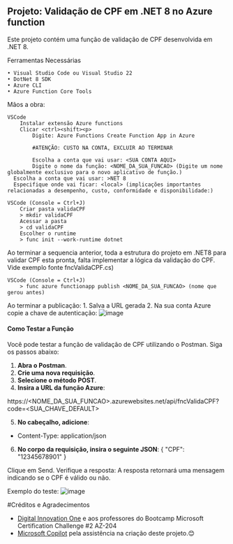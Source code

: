 ## Projeto: Validação de CPF em .NET 8 no Azure function

Este projeto contém uma função de validação de CPF desenvolvida em .NET 8.

Ferramentas Necessárias

    • Visual Studio Code ou Visual Studio 22
    • DotNet 8 SDK
    • Azure CLI
    • Azure Function Core Tools

Mãos a obra:

	VSCode
		Instalar extensão Azure functions
		Clicar <ctrl><shift><p>
			Digite: Azure Functions Create Function App in Azure

			#ATENÇÃO: CUSTO NA CONTA, EXCLUIR AO TERMINAR

			Escolha a conta que vai usar: <SUA CONTA AQUI>
			Digite o nome da função: <NOME_DA_SUA_FUNCAO> (Digite um nome globalmente exclusivo para o novo aplicativo de função.)
      Escolha a conta que vai usar: >NET 8
      Especifique onde vai ficar: <local> (implicações importantes relacionadas a desempenho, custo, conformidade e disponibilidade:)

	VSCode (Console = Ctrl+J)
		Criar pasta validaCPF
		> mkdir validaCPF
		Acessar a pasta
		> cd validaCPF
		Escolher o runtime 
		> func init --work-runtime dotnet
  
  Ao terminar a sequencia anterior, toda a estrutura do projeto em .NET8 para validar CPF esta pronta, falta implementar a lógica da validação do CPF. Vide exemplo fonte fncValidaCPF.cs)

	VSCode (Console = Ctrl+J)
		> func azure functionapp publish <NOME_DA_SUA_FUNCAO> (nome que gerou antes)

  Ao terminar a publicação:
    1. Salva a URL gerada
    2. Na sua conta Azure copie a chave de autenticação:
      ![image](https://github.com/user-attachments/assets/90ea02d4-3f7c-4213-9693-f8d7c9bbcf43)
  
#### Como Testar a Função
    
Você pode testar a função de validação de CPF utilizando o Postman. Siga os passos abaixo:

1. **Abra o Postman**.
2. **Crie uma nova requisição**.
3. **Selecione o método POST**.
4. **Insira a URL da função Azure**:

https://<NOME_DA_SUA_FUNCAO>.azurewebsites.net/api/fncValidaCPF?code=<SUA_CHAVE_DEFAULT>

5. **No cabeçalho, adicione**:
- Content-Type: application/json
6. **No corpo da requisição, insira o seguinte JSON**:
{
    "CPF": "12345678901"
}

Clique em Send.
Verifique a resposta: A resposta retornará uma mensagem indicando se o CPF é válido ou não.

Exemplo do teste:
      ![image](https://github.com/user-attachments/assets/93800003-8d89-43a8-b2be-98f89be151cb)

#Créditos e Agradecimentos
- [Digital Innovation One](https://www.dio.me/) e aos professores do Bootcamp Microsoft Certification Challenge #2 AZ-204
- [Microsoft Copilot](https://copilot.microsoft.com) pela assistência na criação deste projeto.😊
